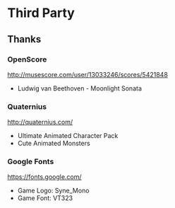 # Third Party

## Thanks

### OpenScore
http://musescore.com/user/13033246/scores/5421848
* Ludwig van Beethoven - Moonlight Sonata

### Quaternius
http://quaternius.com/
* Ultimate Animated Character Pack
* Cute Animated Monsters

### Google Fonts  
https://fonts.google.com/
* Game Logo: Syne_Mono
* Game Font: VT323
